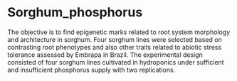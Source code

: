 # Sorghum_phosphorus

The objective is to find epigenetic marks related to root system morphology and architecture in sorghum. Four sorghum lines were selected based on contrasting root phenotypes and also other traits related to abiotic stress tolerance assessed by Embrapa in Brazil. The experimental design consisted of four sorghum lines cultivated in hydroponics under sufficient and insufficient phosphorus supply with two replications.

